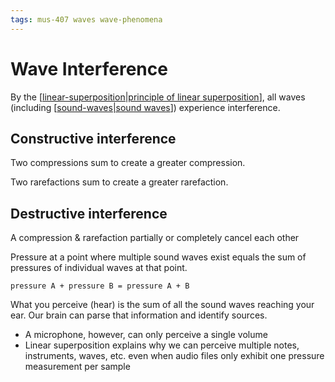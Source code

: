 ```yaml
---
tags: mus-407 waves wave-phenomena
---
```


# Wave Interference

By the [[linear-superposition|principle of linear superposition]], all waves (including [[sound-waves|sound waves]]) experience interference.

## Constructive interference

Two compressions sum to create a greater compression.

Two rarefactions sum to create a greater rarefaction.

## Destructive interference

A compression & rarefaction partially or completely cancel each other

Pressure at a point where multiple sound waves exist equals the sum of pressures of individual waves at that point.

`pressure A + pressure B = pressure A + B`

What you perceive (hear) is the sum of all the sound waves reaching your ear. Our brain can parse that information and identify sources.

- A microphone, however, can only perceive a single volume
- Linear superposition explains why we can perceive multiple notes, instruments, waves, etc. even when audio files only exhibit one pressure measurement per sample

[//begin]: # "Autogenerated link references for markdown compatibility"
[linear-superposition|principle of linear superposition]: linear-superposition "Linear Superposition"
[sound-waves|sound waves]: sound-waves "Sound Waves"
[//end]: # "Autogenerated link references"